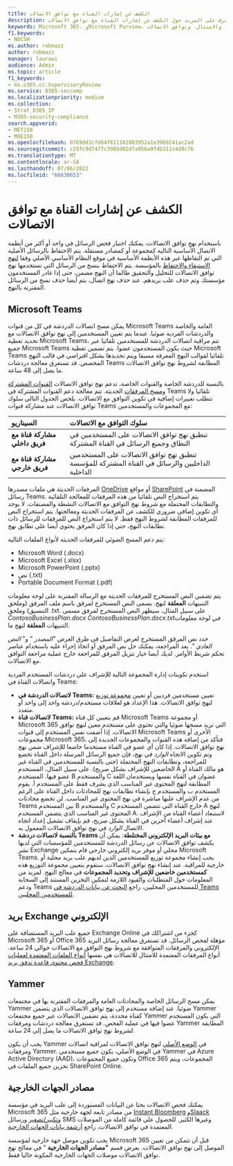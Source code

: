 ```yaml
---
title: الكشف عن إشارات القناة مع توافق الاتصالات
description: تعرف على المزيد حول الكشف عن إشارات القناة مع توافق الاتصالات.
keywords: Microsoft 365، وMicrosoft Purview، والامتثال، وتوافق الاتصالات
f1.keywords:
- NOCSH
ms.author: robmazz
author: robmazz
manager: laurawi
audience: Admin
ms.topic: article
f1_keywords:
- ms.o365.cc.SupervisoryReview
ms.service: O365-seccomp
ms.localizationpriority: medium
ms.collection:
- Strat_O365_IP
- M365-security-compliance
search.appverid:
- MET150
- MOE150
ms.openlocfilehash: 0769dd3cfd64f611162803952a1e39b9241ac2ad
ms.sourcegitcommit: c29fc9d7477c3985d02d7a956a9f4b311c4d9c76
ms.translationtype: MT
ms.contentlocale: ar-SA
ms.lasthandoff: 07/06/2022
ms.locfileid: "66638653"
---
```

# <a name="detect-channel-signals-with-communication-compliance"></a>الكشف عن إشارات القناة مع توافق الاتصالات

باستخدام نهج توافق الاتصالات، يمكنك اختيار فحص الرسائل في واحد أو أكثر من أنظمة الاتصال الأساسية التالية كمجموعة أو كمصادر مستقلة. يتم الاحتفاظ بالرسائل الأصلية التي تم التقاطها عبر هذه الأنظمة الأساسية في موقع النظام الأساسي الأصلي وفقا [لنهج الاستبقاء والاحتفاظ](/microsoft-365/compliance/information-governance) بالمؤسسة. يتم الاحتفاظ بنسخ من الرسائل التي تستخدمها نهج توافق الاتصالات للتحليل والتحقيق طالما أن النهج مضمن، حتى إذا غادر المستخدمون مؤسستك وتم حذف علب بريدهم. عند حذف نهج اتصال، يتم أيضا حذف نسخ من الرسائل المقترنة بالنهج.

## <a name="microsoft-teams"></a>Microsoft Teams

يمكن مسح اتصالات الدردشة في كل من قنوات Microsoft Teams العامة والخاصة والدردشات الفردية ضوئيا. عندما يتم تعيين المستخدمين إلى نهج توافق الاتصالات مع تحديد تغطية Microsoft Teams، تتم مراقبة اتصالات الدردشة للمستخدمين تلقائيا عبر جميع Microsoft Teams حيث يكون المستخدمون عضوا. يتم تضمين تغطية Microsoft Teams تلقائيا لقوالب النهج المعرفة مسبقا ويتم تحديدها بشكل افتراضي في قالب النهج المخصص. قد تستغرق معالجة دردشات Teams المطابقة لشروط نهج توافق الاتصالات ما يصل إلى 48 ساعة.

بالنسبة للدردشة الخاصة والقنوات الخاصة، تدعم نهج توافق الاتصالات [القنوات المشتركة ومسح المرفقات](/MicrosoftTeams/shared-channels) الحديثة. تتم معالجة دعم القنوات المشتركة في Teams تلقائيا ولا تتطلب تغييرات إضافية في تكوين التوافق مع الاتصالات. يلخص الجدول التالي سلوك توافق الاتصالات عند مشاركة قنوات Teams مع المجموعات والمستخدمين:

|**السيناريو**|**سلوك التوافق مع الاتصالات**|
|:-----------|:------------------------------------|
| **مشاركة قناة مع فريق داخلي** | تنطبق نهج توافق الاتصالات على المستخدمين في النطاق وجميع الرسائل في القناة المشتركة |
| **مشاركة قناة مع فريق خارجي** | تنطبق نهج توافق الاتصالات على المستخدمين الداخليين والرسائل في القناة المشتركة للمؤسسة الداخلية |

المرفقات الحديثة هي ملفات مصدرها [OneDrive](/onedrive/plan-onedrive-enterprise#modern-attachments) أو مواقع [SharePoint](/sharepoint/dev/solution-guidance/modern-experience-customizations) المضمنة في رسائل Teams. يتم استخراج النص تلقائيا من هذه المرفقات للمعالجة التلقائية والتطابقات المحتملة مع شروط نهج التوافق مع الاتصالات النشطة والمصنفات. لا يوجد أي تكوين إضافي ضروري للكشف عن المرفقات الحديثة ومعالجتها. يتم استخراج النص للمرفقات المطابقة لشروط النهج فقط. لا يتم استخراج النص للمرفقات للرسائل ذات تطابقات النهج، حتى إذا كان المرفق يحتوي أيضا على تطابق نهج.

يتم دعم المسح الضوئي للمرفقات الحديثة لأنواع الملفات التالية:

- Microsoft Word (.docx)
- Microsoft Excel (.xlsx)
- Microsoft PowerPoint (.pptx)
- نص (.txt)
- Portable Document Format (.pdf)

يتم تضمين النص المستخرج للمرفقات الحديثة مع الرسالة المقترنة على لوحة معلومات التنبيهات **المعلقة** لنهج. يسمى النص المستخرج لمرفق باسم ملف المرفق (وملحق التنسيق) وملحق .txt. على سبيل المثال، سيظهر النص المستخرج لمرفق مسمى *ContosoBusinessPlan.docx* *ContosoBusinessPlan.docx.txtفي* لوحة معلومات التنبيهات **المعلقة** لنهج ما.

حدد نص المرفق المستخرج لعرض التفاصيل في طرق العرض *"المصدر* " و" *النص العادي* ". بعد المراجعة، يمكنك حل نص المرفق أو اتخاذ إجراء عليه باستخدام عناصر تحكم شريط الأوامر. لديك أيضا خيار تنزيل المرفق للمراجعة خارج عملية مراجعة التوافق مع الاتصالات.

استخدم تكوينات إدارة المجموعة التالية للإشراف على دردشات المستخدم الفردية واتصالات القناة في Teams:

- **لاتصالات الدردشة في Teams:** تعيين مستخدمين فرديين أو تعيين [مجموعة توزيع](https://support.office.com/article/Distribution-groups-E8BA58A8-FAB2-4AAF-8AA1-2A304052D2DE) لنهج توافق الاتصالات. هذا الإعداد هو لعلاقات مستخدم/دردشة واحد إلى واحد أو متعدد.
- **لاتصالات قناة Teams:** قم بتعيين كل قناة Microsoft Teams أو مجموعة Microsoft 365 التي تريد مسحها ضوئيا والتي تحتوي على مستخدم معين لنهج توافق الاتصالات. إذا أضفت نفس المستخدم إلى قنوات Microsoft Teams الأخرى أو مجموعات Microsoft 365، فتأكد من إضافة هذه القنوات والمجموعات الجديدة إلى نهج توافق الاتصالات. إذا كان أي عضو في القناة مستخدما خاضعا للإشراف ضمن نهج وتم تكوين الاتجاه *الوارد* في نهج، فإن جميع الرسائل المرسلة داخل القناة تخضع للمراجعة، وتطابقات النهج المحتملة (حتى بالنسبة للمستخدمين في القناة غير الخاضعين للإشراف بشكل صريح). على سبيل المثال، المستخدم A هو مالك القناة أو عضو فيها. المستخدم B والمستخدم C عضوان في القناة نفسها ويستخدمان اللغة المطابقة لنهج المحتوى غير المناسب الذي يشرف فقط على المستخدم أ. يقوم المستخدم ب والمستخدم ج بإنشاء تطابقات نهج للمحادثات داخل القناة على الرغم من عدم الإشراف عليها مباشرة في نهج المحتوى غير المناسب. لن تخضع محادثات Teams بين المستخدم B والمستخدم C خارج القناة التي تتضمن المستخدم A لنهج المحتوى غير المناسب الذي يتضمن المستخدم A. لاستبعاد أعضاء القناة من الإشراف عند إشراف أعضاء آخرين في القناة بشكل صريح، قم بإيقاف تشغيل إعداد اتجاه الاتصال *الوارد* في نهج توافق الاتصالات المعمول به.
- **بالنسبة لاتصالات دردشة Teams مع بيئات البريد الإلكتروني المختلطة**: يمكن أن يكشف توافق الاتصالات عن رسائل الدردشة للمستخدمين للمؤسسات التي لديها نشر Exchange محلي أو موفر بريد إلكتروني خارجي قام بتمكين Microsoft Teams. يجب إنشاء مجموعة توزيع للمستخدمين الذين لديهم علب بريد محلية أو خارجية للمراقبة. عند إنشاء نهج توافق الاتصالات، ستقوم بتعيين مجموعة التوزيع هذه **كمستخدمين خاضعين للإشراف وتحديد المجموعات** في معالج النهج. لمزيد من المعلومات حول المتطلبات والقيود اللازمة لتمكين التخزين المستند إلى السحابة ودعم Teams للمستخدمين المحليين، راجع [البحث عن بيانات الدردشة في Teams للمستخدمين المحليين](search-cloud-based-mailboxes-for-on-premises-users.md).

## <a name="exchange-email"></a>بريد Exchange الإلكتروني

جميع علب البريد المستضافة على Exchange Online كجزء من اشتراكك في Microsoft 365 أو Office 365 مؤهلة لفحص الرسائل. قد تستغرق معالجة رسائل البريد الإلكتروني والمرفقات المتوافقة مع شروط نهج التوافق مع الاتصالات حوالي 24 ساعة. أنواع المرفقات المعتمدة للامتثال للاتصالات هي نفسها [أنواع الملفات المعتمدة لعمليات فحص محتوى قاعدة تدفق بريد Exchange](/exchange/security-and-compliance/mail-flow-rules/inspect-message-attachments#supported-file-types-for-mail-flow-rule-content-inspection).

## <a name="yammer"></a>Yammer

يمكن مسح الرسائل الخاصة والمحادثات العامة والمرفقات المقترنة بها في مجتمعات Yammer ضوئيا. عند إضافة مستخدم إلى نهج توافق الاتصالات الذي يتضمن Yammer كقناة محددة، يتم تضمين الاتصالات عبر جميع مجتمعات Yammer التي يكون المستخدم عضوا فيها في عملية الفحص. قد تستغرق معالجة دردشات ومرفقات Yammer المطابقة لشروط نهج توافق الاتصالات ما يصل إلى 24 ساعة. 

يجب أن يكون Yammer في [الوضع الأصلي](/yammer/configure-your-yammer-network/overview-native-mode) لنهج توافق الاتصالات لمراقبة اتصالات ومرفقات Yammer. في الوضع الأصلي، يكون جميع مستخدمي Yammer في Azure Active Directory (AAD)، وتكون جميع المجموعات Office 365 المجموعات، ويتم تخزين جميع الملفات في SharePoint Online.

## <a name="third-party-sources"></a>مصادر الجهات الخارجية

يمكنك فحص الاتصالات بحثا عن البيانات المستوردة إلى علب البريد في مؤسسة Microsoft 365 من مصادر تابعة لجهة خارجية مثل [Instant Bloomberg](archive-instant-bloomberg-data.md) [وSlaack](archive-slack-data.md) [وتكبير/تصغير](archive-zoommeetings-data.md) ورسائل SMS وغيرها الكثير. للحصول على قائمة كاملة من الموصلات المعتمدة في توافق الاتصالات، راجع [أرشفة بيانات الجهات الخارجية](archiving-third-party-data.md).

يجب تكوين موصل جهة خارجية لمؤسسة Microsoft 365 قبل أن تتمكن من تعيين الموصل إلى نهج توافق الاتصالات. يعرض قسم **"مصادر الجهات الخارجية** " في معالج نهج توافق الاتصالات موصلات الجهات الخارجية المكونة حاليا فقط.
